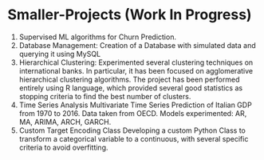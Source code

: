 # Smaller-Projects (Work In Progress)

1. Supervised ML algorithms for Churn Prediction.
2. Database Management:
Creation of a Database with simulated data and querying it using MySQL
3. Hierarchical Clustering:
Experimented several clustering techniques on international banks. In particular, it has been focused on agglomerative hierarchical clustering algorithms. The project has been performed entirely using R language, which provided several good statistics as stopping criteria to find the best number of clusters.
4. Time Series Analysis
Multivariate Time Series Prediction of Italian GDP from 1970 to 2016.
Data taken from OECD. Models experimented: AR, MA, ARIMA, ARCH, GARCH.
5. Custom Target Encoding Class
Developing a custom Python Class to transform a categorical variable to a continuous, with several specific criteria to avoid overfitting.
